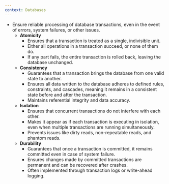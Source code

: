 ```yaml
---
context: Databases
---
```


- Ensure reliable processing of database transactions, even in the event of errors, system failures, or other issues.
    - **Atomicity**
        - Ensures that a transaction is treated as a single, indivisible unit.
        - Either all operations in a transaction succeed, or none of them do.
        - If any part fails, the entire transaction is rolled back, leaving the database unchanged.
    - **Consistency**
        - Guarantees that a transaction brings the database from one valid state to another.
        - Ensures all data written to the database adheres to defined rules, constraints, and cascades, meaning it remains in a consistent state before and after the transaction.
        - Maintains referential integrity and data accuracy.
    - **Isolation**
        - Ensures that concurrent transactions do not interfere with each other.
        - Makes it appear as if each transaction is executing in isolation, even when multiple transactions are running simultaneously.
        - Prevents issues like dirty reads, non-repeatable reads, and phantom reads.
    - **Durability**
        - Guarantees that once a transaction is committed, it remains committed even in case of system failure.
        - Ensures changes made by committed transactions are permanent and can be recovered after crashes.
        - Often implemented through transaction logs or write-ahead logging.